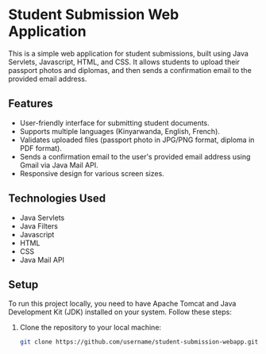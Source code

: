 # Student Submission Web Application

This is a simple web application for student submissions, built using Java Servlets, Javascript, HTML, and CSS. It allows students to upload their passport photos and diplomas, and then sends a confirmation email to the provided email address.

## Features

- User-friendly interface for submitting student documents.
- Supports multiple languages (Kinyarwanda, English, French).
- Validates uploaded files (passport photo in JPG/PNG format, diploma in PDF format).
- Sends a confirmation email to the user's provided email address using Gmail via Java Mail API.
- Responsive design for various screen sizes.

## Technologies Used

- Java Servlets
- Java Filters
- Javascript 
- HTML
- CSS
- Java Mail API

## Setup

To run this project locally, you need to have Apache Tomcat and Java Development Kit (JDK) installed on your system. Follow these steps:

1. Clone the repository to your local machine:

   ```bash
   git clone https://github.com/username/student-submission-webapp.git
